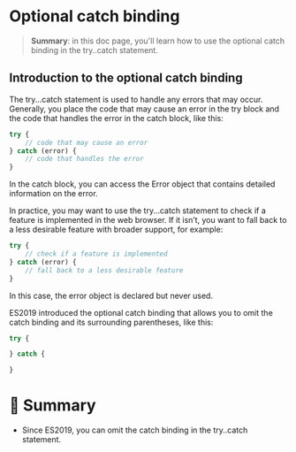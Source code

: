 # Optional catch binding

> __Summary__: in this doc page, you'll learn how to use the optional catch binding in the try..catch statement.

## Introduction to the optional catch binding

The try...catch statement is used to handle any errors that may occur. Generally, you place the code that may cause an error in the try block and the code that handles the error in the catch block, like this:

```js
try {
    // code that may cause an error
} catch (error) {
    // code that handles the error
} 
```

In the catch block, you can access the Error object that contains detailed information on the error.

In practice, you may want to use the try...catch statement to check if a feature is implemented in the web browser. If it isn’t, you want to fall back to a less desirable feature with broader support, for example:

```js
try {
    // check if a feature is implemented
} catch (error) {
    // fall back to a less desirable feature
}
```

In this case, the error object is declared but never used.

ES2019 introduced the optional catch binding that allows you to omit the catch binding and its surrounding parentheses, like this:

```js
try {

} catch {

}
```

# :memo: Summary

- Since ES2019, you can omit the catch binding in the try..catch statement.
